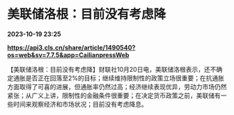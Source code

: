 # 美联储洛根：目前没有考虑降

**2023-10-19 23:25**

**https://api3.cls.cn/share/article/1490540?os=web&sv=7.7.5&app=CailianpressWeb**

【美联储洛根：目前没有考虑降】财联社10月20日电，美联储洛根表示，还不确定通胀是否正在回落至2%的目标；继续维持限制性的政策立场很重要；在抗通胀方面取得了可喜的进展，但通胀率仍然过高；经济继续表现优异，劳动力市场仍然紧张；从广义上讲，限制性的金融条件很重要；在决定货币政策之前，美联储有一些时间来观察经济和市场状况；目前没有考虑降息。